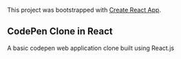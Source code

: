 This project was bootstrapped with [Create React App](https://github.com/facebook/create-react-app).

## CodePen Clone in React


A basic codepen web application clone built using React.js

